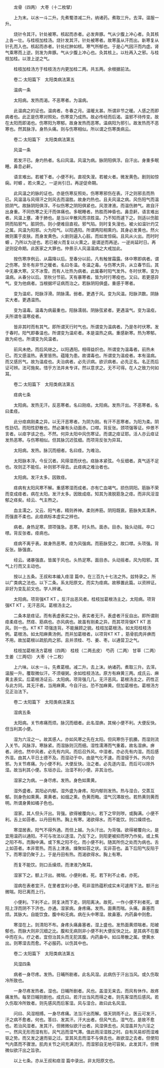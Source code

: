 <!-- { "loadSidebar": true } -->
　　龙骨（四两） 大枣（十二枚擘）

　　上为末。以水一斗二升。先煮蜀漆减二升。纳诸药。煮取三升。去滓。温服一升。

　　烧针令其汗。针处被寒。核起而赤者。必发奔豚。气从少腹上冲心者。灸其核上各一壮。与桂枝加桂汤。烧针发其汗。针处被寒者。故寒虽从汗而出。新寒复从针孔而入也。核起而赤者。针处红肿如核。寒气所郁也。于是心气因汗而内虚。肾气乘寒而上逆。则发为奔豚。气从少腹上冲心也。灸其核上。以杜再入之邪。与桂枝加桂。以泄上逆之气。

　　桂枝加桂汤方于桂枝汤方内更加桂二两。共五两。余根据前法。

　　卷二·太阳篇下　太阳类病法第五

　　温病一条

　　太阳病。发热而渴。不恶寒者。为温病。

　　此温病之的证也。温病者。冬春之月。温暖太甚。所谓非节之暖。人感之而即病者也。此正是伤寒对照处。伤寒变乃成热。故必传经而后渴。温邪不待传变。故在太阳而即渴也。伤寒阳为寒郁。故身发热而恶寒。温病阳为邪引。故发热而不恶寒也。然其脉浮。身热头痛。则与伤寒相似。所以谓之伤寒类病云。

　　卷二·太阳篇下　太阳类病法第五

　　风温一条

　　若发汗已。身灼热者。名曰风温。风温为病。脉阴阳俱浮。自汗出。身重多眠睡。鼻息必鼾。

　　语言难出。若被下者。小便不利。直视失溲。若被火者。微发黄色。剧则如惊痫。时螈 。若火熏之。一逆尚引日。再逆促命期。

　　此风温之的脉的证也。亦是伤寒反照处。伤寒寒邪伤在表。汗之则邪去而热已。风温温与风得汗之则风去而温胜。故身灼热也。且夫风温之病。风伤阳气而温损阴气。故脉阴阳俱浮。不似伤寒之阴阳俱紧也。风泄津液。而温伤肺气。故自汗出身重。不同伤寒之无汗而体痛也。多眠睡者。热胜而神昏也。鼻息鼾。语言难出者。风温上壅。凑于肺也。是当以辛散风而凉胜温。乃不知而遽下之。则适以伤脏阴而陷邪气。脏阴伤。则小便难目直视。邪气陷。则时复失溲也。被火如温针灼艾之属。风温为阳邪。火为阳气。以阳遇阳。所谓两阳相熏灼。其身必发黄也。然火微则薰于皮肤。而身发黄色。火剧则逼入心脏。而如发惊痫。且风从火出。而时时螈 。乃所以为逆也。若已被火而复以火熏之。是谓逆而再逆。一逆尚延时日。再逆则促命期。此医家之大罪也。仲景示人风温温病之大戒加此。

　　按伤寒序例云、从霜降以后。至春分以前。凡有触冒霜露。体中寒即病者。谓之伤寒。至冬有非节之暖者。名曰冬温。冬温之毒。与伤寒大异。从立春节后。其中无暴大寒。又不冰雪。而有人壮热为病者。此属春时阳气发外。冬时伏寒。变为温病。从春分以后。至秋分节前。天有暴寒者。皆为时行寒疫也。又曰。若更感异气。变为他病者。当根据坏证病而治之。若脉阴阳俱盛。重感于寒者。

　　变为温疟。阳脉浮滑。阴脉濡。弱者。更遇于风。变为风温。阳脉洪数。阴脉实大者。更遇温热。

　　变为温毒。温毒为病最重也。阳脉濡弱。阴脉弦紧者。更遇温气。变为温疫。夫所谓冬温寒疫者。

　　皆非其时而有其气。即所谓天行时气也。所谓变为温病者。乃是冬时伏寒。发于春时。阳气即春温也。所谓变为温疟者。本是温热之病。重感新寒。热为寒郁。故为疟也。所谓变为风温者。

　　前风未绝。而后风继之。以阳遇阳。相得益炽也。所谓变为温毒者。前热未已。而又感温热。表里皆热。蕴隆为患。故谓毒也。所谓变为温疫者。本有温病。而又感厉气。故为温疫也。夫治病者。必先识病。欲识病者。必先正名。名正而后证可辨。法可施矣。惜乎方法并未专详。然以意求之。无不可得。在人之致力何如耳。

　　卷二·太阳篇下　太阳类病法第五

　　痉病七条

　　太阳病。发热无汗。反恶寒者。名曰刚痉。太阳病。发热汗出。不恶寒者。名曰柔痉。

　　此分痉病刚柔之异。以无汗恶寒者。为阴为刚。有汗不恶寒者。为阳为柔。阴性劲切。而阳性舒散也。然必兼有头动面赤。口噤。背反张。颈项强等证。仲景不言者。以痉字该之也。不然。何异太阳中风伤寒证。而谓之痉证耶。活人亦云痉证发热恶寒。与伤寒相似。但其脉沉迟弦细。而项背反张为异耳。

　　太阳病。发热。脉沉而细者。名曰痉。为难治。

　　太阳脉本浮。今反沉者。风得湿而伏也。痉脉本紧弦。今反细者。真气适不足也。攻则正不能任。补则邪不得去。此痉病之难治者也。

　　太阳病。发汗太多。因致痉。

　　痉病有太阳风寒不解。重感寒湿而成者。亦有亡血竭气。损伤阴阳。筋脉不荣而变成痉者。病在太阳。发汗太多。因致成痉。知其为液脱筋急之痉。而非风淫湿郁之痉矣。经云、气主煦之。

　　血主濡之。又云、阳气者。精则养神。柔则养筋。阴阳既衰。筋脉失其濡养。而强直不柔也。此痉病标本虚实之辨也。

　　病者。身热足寒。颈项强急。恶寒。时头热。面赤。目赤。独头动摇。卒口噤。背反张者。痉病也。

　　痉病不离乎表。故身热恶寒。痉为风强病。而筋脉受之。故口噤。头项强。背反张。脉强直。

　　经云。诸暴强直。皆属于风也。头热足寒。面目赤。头动摇者。风为阳邪。其气上行而又主动也。

　　按以上五条。王叔和本编入痉湿 篇中。在三百九十七法之外。兹特录之。所以广类病之法也。以下二条。系太阳原文。而实为痉病。故移置此篇。以资辨证。非好为变乱前文也。学人辨诸。

　　太阳病。项背强KT KT 。反汗出恶风者。桂枝加葛根汤主之。太阳病。项背强KT KT 。无汗恶风。葛根汤主之。

　　二条本是痉证。而有表虚表实之分。表实者无汗。表虚者汗反自出。即所谓刚痉柔痉也。然痉、筋病也。亦风病也。故虽有刚柔之异。而其项背强KT KT 恶风。则一也。KT KT 项强连背。不能展顾之貌。桂枝加葛根汤。如太阳桂枝汤例。葛根汤。如太阳麻黄汤例。而并加葛根者。以项背KT KT 。筋骨肌肉并痹而不用。故加葛根以疏肌肉之邪。且并须桂、芍、姜、枣。以通营卫之气。

　　桂枝加葛根汤方葛根（四两） 桂枝（二两去皮） 芍药（二两） 甘草（二两） 生姜（三两切） 大枣（十二枚）

　　上六味。以水一斗。先煮葛根。减二升。去上沫。纳诸药。煮取三升。去滓。温服一升。覆取微似汗。不须啜粥。余如桂枝汤法。原方有麻黄三两。成氏云、麻黄主表实。后葛根汤证云、太阳病。项背强几几。无汗恶风。葛根汤主之。药性正与此方同。其无汗者。当用麻黄。今自汗出。恐不加麻黄。但加葛根也。葛根汤方见正治法下。

　　卷二·太阳篇下　太阳类病法第五

　　湿病五条

　　太阳病。关节疼痛而烦。脉沉而细者。此名湿痹。其候小便不利。大便反快。但当利其小便。

　　湿为六淫之一。故其感人。亦如风寒之先在太阳。但风寒伤于肌腠。而湿则流入关节。风脉浮。寒脉紧。而湿脉则沉而细。湿性濡滞而气重着。故名湿痹。痹者。闭也。然中风者。必先有内风。而后召外风。中湿者。亦必先有内湿。而后感外湿。由其人平日土德不及。而湿动于中。由是气化不速。而湿侵于外。外内合邪。为关节疼痛。为小便不利。大便反快。治之者。必先逐内湿。而后可以除外湿。故当利其小便。东垣亦云。治湿不利小便。非其治也。

　　湿家之为病。一身尽疼。发热。身色如熏黄。

　　湿外盛者。其阳必内郁。湿外盛为身疼。阳内郁则发热。热与湿合。交蒸互郁。则身色如熏黄。熏黄者。如烟之熏。色黄而晦。湿气沉滞故也。若热黄则黄而明。所谓身黄如橘子色也。

　　湿家。其人但头汗出。背强。欲得被覆向火。若下之早则哕。或胸满。小便不利。舌上如苔者。以丹田有热。胸上有寒。渴欲得水。而不能饮。则口燥烦也。

　　寒湿居表。阳气不得外通。而但上越。为头汗出。为背强。欲得被覆向火。是宜用温药以通阳。不可与攻法以逐湿。乃反下之。则阳更被抑而哕乃作矣。或上焦之阳不布。而胸中满。或下焦之阳不化。而小便不利。随其所伤之处而为病也。舌上如苔者。本非胃热。而舌上津液。燥聚如苔之状。实非苔也。盖下后阳气反陷于下。而寒湿仍聚于上。于是丹田有热。而渴欲得水。胸上有寒。

　　而复不能饮。则口舌燥烦。而津液乃聚耳。

　　湿家下之。额上汗出。微喘。小便利者。死。若下利不止者。亦死。

　　湿病在表者宜汗。在里者宜利小便。苟非湿热蕴积成实未可遽用下法。额汗出微喘。阳已离而上行。

　　小便利。下利不止。阴复决而下走。阴阳离决。故死。一作小便不利者死。谓阳上浮而阴不下济也。亦通。湿家病。身疼痛。发热。面黄而喘。头痛。鼻塞而烦。其脉大。自能饮食。腹中和无病。病在头中寒湿。故鼻塞。内药鼻中则愈。

　　寒湿在上。则清阳不布。身疼头痛鼻塞者。湿上盛也。发热面黄烦喘者。阳被郁也。而脉大则非沉细之比。腹和无病则非小便不利大便反快之比。是其病不在腹中而在头。疗之者。宜但治其头而无犯其腹。内药鼻中。如瓜蒂散之属。使黄水出。则寒湿去而愈。不必服药。以伤其中也。

　　卷二·太阳篇下　太阳类病法第五

　　风湿四条

　　病者一身尽疼。发热。日晡所剧者。此名风湿。此病伤于汗出当风。或久伤取冷所致也。

　　一身尽疼发热者。湿也。日晡所剧者。风也。盖湿无来去。而风有休作。故疼痛发热。每至日晡则剧也。成氏曰。若汗出当风而得之者。则先客湿而后感风。若久伤取冷所致者。则先感风而后客湿。风与湿合。故曰此名风湿。

　　问曰、风湿相搏。一身尽疼痛。法当汗出而解。值天阴雨不止。医云可发汗。汗之病不愈者。何也。答曰、发其汗。汗大出者。但风气去。湿气在。是故不愈也。若治风湿者。发其汗。但微微似欲汗出者。风湿俱去也。风湿虽并为六淫之一。然风无形而湿有形。风气迅而湿气滞。值此雨淫湿胜之时。自有风易却而湿难驱之势。而又发之速而驱之过。宜其风去而湿不与俱去也。故欲湿之去者。但使阳气内蒸而不骤泄。肌肉关节之间充满流行。而湿邪自无地可容矣。此发其汗。但微微似欲汗出之旨欤。

　　以上七条。亦从王叔和痉湿 篇中录出。非太阳原文也。

